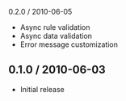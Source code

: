
0.2.0 / 2010-06-05

* Async rule validation
* Async data validation
* Error message customization


0.1.0 / 2010-06-03
------------------

* Initial release
